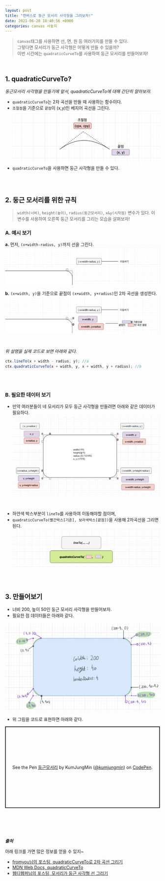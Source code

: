 ```yaml
---
layout: post
title: "캔버스로 둥근 모서리 사각형을 그려보자!"
date: 2021-06-20 18:40:56 +0900
categories: canvas 사놓지
---
```


> `canvas`태그를 사용하면 선, 면, 원 등 여러가지를 만들 수 있다. <br/> 그렇다면 모서리가 둥근 사각형은 어떻게 만들 수 있을까? <br/> 이번 시간에는 `quadraticCurveTo`를 사용하여 둥근 모서리를 만들어보자!

<br/>

## 1. quadraticCurveTo?

_둥근모서리 사각형을 만들기에 앞서, quadraticCurveTo에 대해 간단히 알아보자._

- `quadraticCurveTo`는 2차 곡선을 만들 때 사용하는 함수이다.
- `조절점`을 기준으로 `끝점`이 (x,y)인 베지어 곡선을 그린다.
  <img src="https://github.com/KumJungMin/KumJungMin.github.io/blob/main/assets/images/radius/radius-1.png" />
- `quadraticCurveTo`을 사용하면 둥근 사각형을 만들 수 있다.

<br/><br/>

## 2. 둥근 모서리를 위한 규칙

> `width(너비)`, `height(높이)`, `radius(둥근모서리)`, `x&y(시작점)` 변수가 있다. 이 변수를 사용하여 오른쪽 둥근 모서리를 그리는 모습을 살펴보자!

### A. 예시 보기

**a.** 먼저, `(x+width-radius, y)`까지 선을 그린다.
<img src="https://github.com/KumJungMin/KumJungMin.github.io/blob/main/assets/images/radius/radius-2.png" />

**b.** `(x+width, y)`을 기준으로 끝점이 `(x+width, y+radius)`인 2차 곡선을 생성한다.  
<img src="https://github.com/KumJungMin/KumJungMin.github.io/blob/main/assets/images/radius/radius-3.png" />

<br/>

_위 설명을 실제 코드로 보면 아래와 같다._

```js
ctx.lineTo(x + width - radius, y); //a
ctx.quadraticCurveTo(x + width, y, x + width, y + radius); //b
```

<br/><br/>

### B. 필요한 데이터 보기

- 만약 여러분들이 네 모서리가 모두 둥근 사각형을 만들려면 아래와 같은 데이터가 필요하다.
  <img src="https://github.com/KumJungMin/KumJungMin.github.io/blob/main/assets/images/radius/radius-4.png" />

<br/>

- 하얀색 박스부분이 `lineTo`를 사용하여 이동해야할 점이며,
- `quadraticCurveTo(빨간박스[기준], 보라색박스[끝점])`을 사용해 2차곡선을 그리면 된다.
  <img src="https://github.com/KumJungMin/KumJungMin.github.io/blob/main/assets/images/radius/radius-5.png" />

<br/>
<br/>

## 3. 만들어보기

- 너비 200, 높이 50인 둥근 모서리 사각형을 만들어보자.
- 필요한 점 데이터들은 아래와 같다.

<img src="https://github.com/KumJungMin/KumJungMin.github.io/blob/main/assets/images/radius/radius-6.jpeg" />

<br/>

- 위 그림을 코드로 표현하면 아래와 같다.

<p class="codepen" data-height="265" data-theme-id="dark" data-default-tab="js,result" data-user="kumjungmin" data-slug-hash="gOmyRaY" style="height: 265px; box-sizing: border-box; display: flex; align-items: center; justify-content: center; border: 2px solid; margin: 1em 0; padding: 1em;" data-pen-title="둥근모서리">
  <span>See the Pen <a href="https://codepen.io/kumjungmin/pen/gOmyRaY">
  둥근모서리</a> by KumJungMin (<a href="https://codepen.io/kumjungmin">@kumjungmin</a>)
  on <a href="https://codepen.io">CodePen</a>.</span>
</p>
<script async src="https://cpwebassets.codepen.io/assets/embed/ei.js"></script>

<br/><br/><br/><br/>

_**출처**_

아래 링크를 가면 많은 정보를 얻을 수 있지~

- <a href="https://fromyou.tistory.com/563">fromyou님의 포스팅, quadraticCurveTo로 2차 곡선 그리기</a>
- <a href="https://developer.mozilla.org/en-US/docs/Web/API/CanvasRenderingContext2D/quadraticCurveTo">MDN Web Docs, quadraticCurveTo</a>
- <a href="https://m.blog.naver.com/PostView.naver?isHttpsRedirect=true&blogId=pjh445&logNo=220041200342"> 웹디웹퍼님의 포스팅, 모서리가 둥근 사각형 선 그리기</a>
